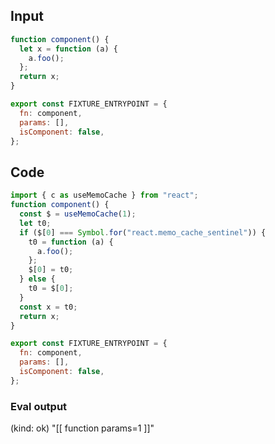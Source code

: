 
## Input

```javascript
function component() {
  let x = function (a) {
    a.foo();
  };
  return x;
}

export const FIXTURE_ENTRYPOINT = {
  fn: component,
  params: [],
  isComponent: false,
};

```

## Code

```javascript
import { c as useMemoCache } from "react";
function component() {
  const $ = useMemoCache(1);
  let t0;
  if ($[0] === Symbol.for("react.memo_cache_sentinel")) {
    t0 = function (a) {
      a.foo();
    };
    $[0] = t0;
  } else {
    t0 = $[0];
  }
  const x = t0;
  return x;
}

export const FIXTURE_ENTRYPOINT = {
  fn: component,
  params: [],
  isComponent: false,
};

```
      
### Eval output
(kind: ok) "[[ function params=1 ]]"